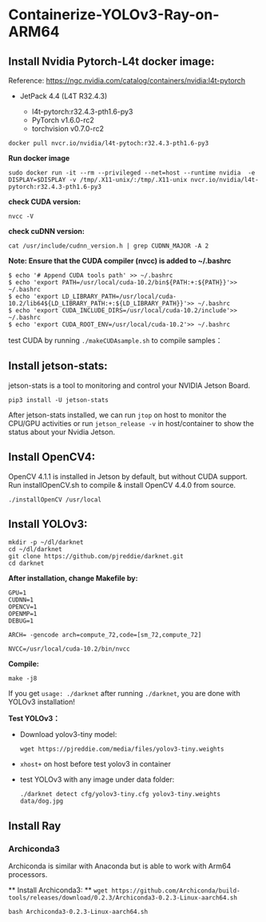 # Containerize-YOLOv3-Ray-on-ARM64


## Install Nvidia Pytorch-L4t docker image:

Reference: https://ngc.nvidia.com/catalog/containers/nvidia:l4t-pytorch
* JetPack 4.4 (L4T R32.4.3)

  * l4t-pytorch:r32.4.3-pth1.6-py3
  * PyTorch v1.6.0-rc2
  * torchvision v0.7.0-rc2

`docker pull nvcr.io/nvidia/l4t-pytoch:r32.4.3-pth1.6-py3`

**Run docker image**

`sudo docker run -it --rm --privileged --net=host --runtime nvidia  -e DISPLAY=$DISPLAY -v /tmp/.X11-unix/:/tmp/.X11-unix nvcr.io/nvidia/l4t-pytorch:r32.4.3-pth1.6-py3`

**check CUDA version:**

`nvcc -V`

**check cuDNN version:**

`cat /usr/include/cudnn_version.h | grep CUDNN_MAJOR -A 2`

**Note: Ensure that the CUDA compiler (nvcc) is added to ~/.bashrc**
```
$ echo '# Append CUDA tools path' >> ~/.bashrc
$ echo 'export PATH=/usr/local/cuda-10.2/bin${PATH:+:${PATH}}'>> ~/.bashrc
$ echo 'export LD_LIBRARY_PATH=/usr/local/cuda-10.2/lib64${LD_LIBRARY_PATH:+:${LD_LIBRARY_PATH}}'>> ~/.bashrc
$ echo 'export CUDA_INCLUDE_DIRS=/usr/local/cuda-10.2/include'>> ~/.bashrc
$ echo 'export CUDA_ROOT_ENV=/usr/local/cuda-10.2'>> ~/.bashrc
```

test CUDA by running `./makeCUDAsample.sh` to compile samples：


## Install jetson-stats:
jetson-stats is a tool to monitoring and control your NVIDIA Jetson Board. 

`pip3 install -U jetson-stats`

After jetson-stats installed, we can run `jtop` on host to monitor the CPU/GPU activities or run `jetson_release -v` in host/container to show the status about your Nvidia Jetson.  

## Install OpenCV4:
OpenCV 4.1.1 is installed in Jetson by default, but without CUDA support. Run installOpenCV.sh to compile & install OpenCV 4.4.0 from source.

`./installOpenCV /usr/local`

## Install YOLOv3:
```
mkdir -p ~/dl/darknet
cd ~/dl/darknet
git clone https://github.com/pjreddie/darknet.git
cd darknet
```

**After installation, change Makefile by:**
```
GPU=1
CUDNN=1
OPENCV=1
OPENMP=1
DEBUG=1

ARCH= -gencode arch=compute_72,code=[sm_72,compute_72]

NVCC=/usr/local/cuda-10.2/bin/nvcc
```

**Compile:** 

`make -j8`

If you get `usage: ./darknet` after running `./darknet`, you are done with YOLOv3 installation!

**Test YOLOv3：**

* Download yolov3-tiny model:

  `wget https://pjreddie.com/media/files/yolov3-tiny.weights`

* `xhost+`  on host before test yolov3 in container

* test YOLOv3 with any image under data folder:

  `./darknet detect cfg/yolov3-tiny.cfg yolov3-tiny.weights data/dog.jpg`


## Install Ray

### Archiconda3

Archiconda is similar with Anaconda but is able to work with Arm64 processors.

** Install Archiconda3: **
`wget https://github.com/Archiconda/build-tools/releases/download/0.2.3/Archiconda3-0.2.3-Linux-aarch64.sh`

`bash Archiconda3-0.2.3-Linux-aarch64.sh`
